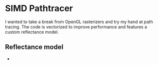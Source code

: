 # SIMD Pathtracer
I wanted to take a break from OpenGL rasterizers and try my hand at path tracing.
The code is vectorized to improve performance and features a custom reflectance
model.

## Reflectance model
-
